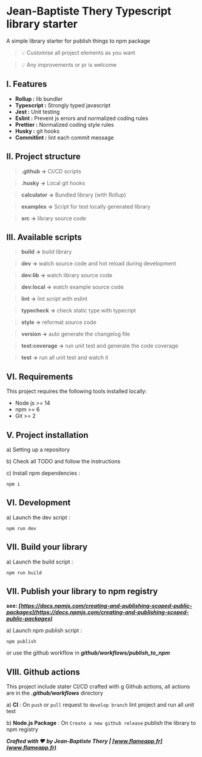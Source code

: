 # Jean-Baptiste Thery Typescript library starter

A simple library starter for publish things to npm package

> 💡 Customise all project elements as you want

> 💡 Any improvements or pr is welcome

## I. Features

- **Rollup :** lib bundler
- **Typescript :** Strongly typed javascript
- **Jest :** Unit testing
- **Eslint :** Prevent js errors and normalized coding rules
- **Prettier :** Normalized coding style rules
- **Husky :** git hooks
- **Commitlint :** lint each commit message

## II. Project structure
> **.github ->** CI/CD scripts

> **.husky ->** Local git hooks

> **calculator ->** Bundled library (with Rollup)

> **examples ->** Script for test locally generated library

> **src ->** library source code


## III. Available scripts

> **build ->** build library

> **dev ->** watch source code and hot reload during development 

> **dev:lib ->** watch library source code

> **dev:local ->** watch example source code

> **lint ->** lint script with eslint

> **typecheck ->** check static type with typecript

> **style ->** reformat source code

> **version ->** auto generate the changelog file

> **test:coverage ->** run unit test and generate the code coverage

> **test ->** run all unit test and watch it


## VI. Requirements

This project requires the following tools installed locally:

- Node js >= 14
- npm >= 6
- Git >= 2

## V. Project installation

a) Setting up a repository

b) Check all TODO and follow the instructions

c) Install npm dependencies :
```
npm i 
```

## VI. Development

a) Launch the dev script :
```
npm run dev
```

## VII. Build your library

a) Launch the build script :
```
npm run build
```

## VII. Publish your library to npm registry

***see: [https://docs.npmjs.com/creating-and-publishing-scoped-public-packages](https://docs.npmjs.com/creating-and-publishing-scoped-public-packages)***

a) Launch npm publish script :
```
npm publish
```
or use the github workflow in ***github/workflows/publish_to_npm***

## VIII. Github actions
This project include stater CI/CD crafted with g
Github actions, all actions are in the ***.github/workflows*** directory

a) **CI** : On ```push``` or ```pull``` request to ```develop branch``` lint project and run all unit test

b) **Node.js Package** : On ```Create a new github release``` publish the library to npm registry


**_Crafted with ❤️ by Jean-Baptiste Thery | [www.flameapp.fr](www.flameapp.fr)_**
